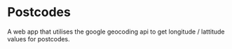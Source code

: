 Postcodes
==============

A web app that utilises the google geocoding api to get longitude / lattitude values for postcodes.

